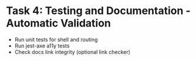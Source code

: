 # Task 4: Testing and Documentation - Automatic Validation

- Run unit tests for shell and routing
- Run jest-axe a11y tests
- Check docs link integrity (optional link checker)
